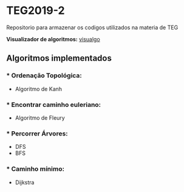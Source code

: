 # TEG2019-2
Repositorio para armazenar os codigos utilizados na materia de TEG

**Visualizador de algoritmos:** [visualgo](visualgo.net)

## Algoritmos implementados

### * Ordenação Topológica:
  * Algoritmo de Kanh

### * Encontrar caminho euleriano:
  * Algoritmo de Fleury

### * Percorrer Árvores:
  * DFS
  * BFS

### * Caminho mínimo:
  * Dijkstra
